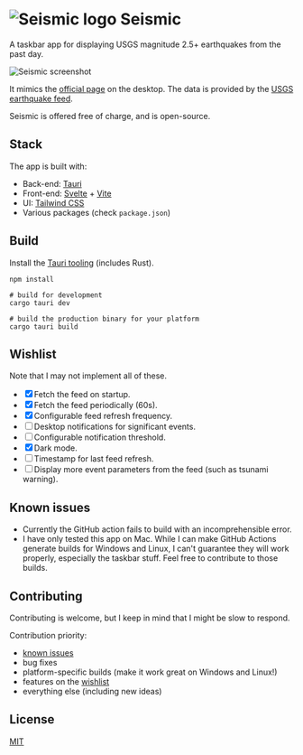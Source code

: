 # ![Seismic logo](https://user-images.githubusercontent.com/17433578/217473060-d8941828-8e8e-48cb-b186-c6c003597a34.png) Seismic

A taskbar app for displaying USGS magnitude 2.5+ earthquakes from the past day.

![Seismic screenshot](https://user-images.githubusercontent.com/17433578/217620324-88eeea39-d1b7-4a94-9924-bf5d08f17f5e.png)

It mimics the [official page](https://earthquake.usgs.gov/earthquakes/map/?extent=-89.76681,-400.78125&extent=89.76681,210.23438&map=false) on the desktop. The data is provided by the [USGS earthquake feed](https://earthquake.usgs.gov/earthquakes/feed/v1.0/summary/2.5_day.geojson).

Seismic is offered free of charge, and is open-source.

## Stack

The app is built with:

- Back-end: [Tauri](https://tauri.app/)
- Front-end: [Svelte](https://svelte.dev/) + [Vite](https://vitejs.dev/)
- UI: [Tailwind CSS](https://tailwindcss.com/)
- Various packages (check `package.json`)

## Build

Install the [Tauri tooling](https://tauri.app/v1/guides/getting-started/setup) (includes Rust).

```shell
npm install

# build for development
cargo tauri dev

# build the production binary for your platform
cargo tauri build
```

[](#wishlist)

## Wishlist

Note that I may not implement all of these.

- <label><input type="checkbox" checked />Fetch the feed on startup.</label>
- <label><input type="checkbox" checked />Fetch the feed periodically (60s).</label>
- <label><input type="checkbox" checked />Configurable feed refresh frequency.</label>
- <label><input type="checkbox" />Desktop notifications for significant events.</label>
- <label><input type="checkbox" />Configurable notification threshold.</label>
- <label><input type="checkbox" checked />Dark mode.</label>
- <label><input type="checkbox" />Timestamp for last feed refresh.</label>
- <label><input type="checkbox" />Display more event parameters from the feed (such as tsunami warning).</label>

[](#known_issues)

## Known issues

- Currently the GitHub action fails to build with an incomprehensible error.
- I have only tested this app on Mac. While I can make GitHub Actions generate builds for Windows and Linux, I can't guarantee they will work properly, especially the taskbar stuff. Feel free to contribute to those builds.

## Contributing

Contributing is welcome, but I keep in mind that I might be slow to respond.

Contribution priority:

- [known issues](#known_issues)
- bug fixes
- platform-specific builds (make it work great on Windows and Linux!)
- features on the [wishlist](#wishlist)
- everything else (including new ideas)

## License

[MIT](https://mit-license.org/)
